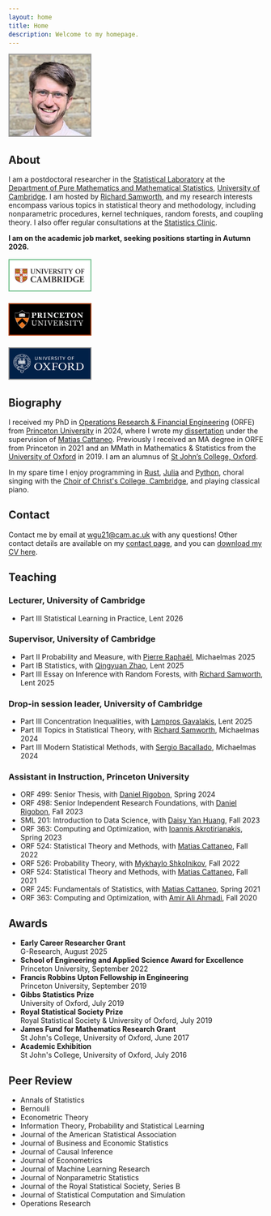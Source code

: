 ```yaml
---
layout: home
title: Home
description: Welcome to my homepage.
---
```


<div class="frame">

<a href="/">
<img
style="width: 160px; border: 2px solid #999999; margin-top: 0px"
src="/assets/general/profile_cambridge.jpg">
</a>

</div>

<h2> About </h2>

I am a postdoctoral researcher in the
<a href="http://www.statslab.cam.ac.uk/">
Statistical Laboratory</a>
at the
<a href="https://www.dpmms.cam.ac.uk/">
Department of Pure Mathematics and Mathematical Statistics</a>,
<a href="https://www.cam.ac.uk/">
University of Cambridge</a>.
I am hosted by
<a href="http://www.statslab.cam.ac.uk/~rjs57/">
Richard Samworth</a>,
and my research interests encompass various topics in statistical
theory and methodology, including nonparametric procedures,
kernel techniques,
random forests, and coupling theory. I also offer regular consultations at the
[Statistics Clinic](http://www.statslab.cam.ac.uk/clinic).

**I am on the academic job market,
seeking positions starting in Autumn 2026.**

<div class="frame">

<a href="https://www.cam.ac.uk">
<img
style="width: 160px; border: 2px solid #73c18d; margin-top: 2px;"
src="/assets/general/cambridge_logo.png">
</a>

<br>

<a href="https://www.princeton.edu">
<img
style="width: 160px; border: 2px solid #ac3e0f; margin-top: 20px;"
src="/assets/general/princeton_logo.png">
</a>

<br>

<a href="https://www.ox.ac.uk">
<img
style="width: 160px; border: 2px solid #888888; margin-top: 20px;"
src="/assets/general/oxford_logo.png">
</a>

<br>

</div>

<h2> Biography </h2>

I received my PhD in
<a href="https://orfe.princeton.edu/">
Operations Research & Financial Engineering</a>
(ORFE) from
<a href="https://www.princeton.edu/">Princeton University</a>
in 2024, where I wrote my
<a href = "https://github.com/WGUNDERWOOD/phd-dissertation/">dissertation</a>
under the supervision of
<a href="https://cattaneo.princeton.edu">Matias Cattaneo</a>.
Previously I received an MA degree in ORFE
from Princeton in 2021 and an
MMath in Mathematics & Statistics from the
<a href="http://www.ox.ac.uk/">University of Oxford</a>
in 2019. I am an alumnus of
<a href="https://www.sjc.ox.ac.uk/">St John’s College, Oxford</a>.

In my spare time I enjoy programming in
[Rust](https://www.rust-lang.org/),
[Julia](https://julialang.org/)
and [Python](https://www.python.org/),
choral singing with the
[Choir of Christ's College, Cambridge](https://www.christs.cam.ac.uk/choir),
and playing classical piano.

<h2> Contact </h2>

Contact me by email at
<a href="mailto:wgu21@cam.ac.uk">wgu21@cam.ac.uk</a>
with any questions!
Other contact details are available
on my
<a href="/contact/">contact page</a>,
and you can
<a href="https://github.com/WGUNDERWOOD/wgu-cv/blob/main/WGUnderwood.pdf">
download my CV here</a>.

<h2> Teaching </h2>

<h3> Lecturer, University of Cambridge </h3>

<ul>

<li>
Part III Statistical Learning in Practice,
Lent 2026
</li>

</ul>

<h3> Supervisor, University of Cambridge </h3>

<ul>

<li>
Part II Probability and Measure, with
<a href="https://www.dpmms.cam.ac.uk/professor-pierre-raphael-personal-homepage">
Pierre Raphaël</a>,
Michaelmas 2025
</li>

<li>
Part IB Statistics, with
<a href="http://www.statslab.cam.ac.uk/~qz280/">
Qingyuan Zhao</a>,
Lent 2025
</li>

<li>
Part III Essay on Inference with Random Forests, with
<a href="http://www.statslab.cam.ac.uk/~rjs57/">
Richard Samworth</a>,
Lent 2025
</li>

</ul>

<h3> Drop-in session leader, University of Cambridge </h3>

<ul>

<li>
Part III Concentration Inequalities, with
<a href="https://www.dpmms.cam.ac.uk/~lg560/index.html">
Lampros Gavalakis</a>,
Lent 2025
</li>

<li>
Part III Topics in Statistical Theory, with
<a href="http://www.statslab.cam.ac.uk/~rjs57/">
Richard Samworth</a>,
Michaelmas 2024
</li>

<li>
Part III Modern Statistical Methods, with
<a href="http://www.statslab.cam.ac.uk/~sb2116/">
Sergio Bacallado</a>,
Michaelmas 2024
</li>

</ul>

<h3> Assistant in Instruction, Princeton University </h3>

<ul>

<li>
ORF 499: Senior Thesis, with
<a href="https://drigobon.com/">
Daniel Rigobon</a>,
Spring 2024
</li>

<li>
ORF 498: Senior Independent Research Foundations, with
<a href="https://drigobon.com/">
Daniel Rigobon</a>,
Fall 2023
</li>

<li>
SML 201: Introduction to Data Science, with
<a href="https://csml.princeton.edu/people/daisy-yan-huang">
Daisy Yan Huang</a>,
Fall 2023
</li>

<li>
ORF 363: Computing and Optimization, with
<a href="https://orfe.princeton.edu/people/ioannis-akrotirianakis">
Ioannis Akrotirianakis</a>,
Spring 2023
</li>

<li>
ORF 524: Statistical Theory and Methods, with
<a href="https://cattaneo.princeton.edu">Matias Cattaneo</a>,
Fall 2022
</li>

<li>
ORF 526: Probability Theory, with
<a href="https://www.math.cmu.edu/~mshkolni/">Mykhaylo Shkolnikov</a>,
Fall 2022
</li>

<li>
ORF 524: Statistical Theory and Methods, with
<a href="https://cattaneo.princeton.edu">Matias Cattaneo</a>,
Fall 2021
</li>

<li>
ORF 245: Fundamentals of Statistics, with
<a href="https://cattaneo.princeton.edu">Matias Cattaneo</a>,
Spring 2021
</li>

<li>
ORF 363: Computing and Optimization, with
<a href="http://aaa.princeton.edu/">Amir Ali Ahmadi</a>,
Fall 2020
</li>
</ul>

<h2> Awards </h2>

<ul>

<li>
<strong>
Early Career Researcher Grant
</strong> <br>
G-Research,
August 2025
</li>

<li>
<strong>
School of Engineering and Applied Science Award for Excellence
</strong> <br>
Princeton University,
September 2022
</li>

<li>
<strong>
Francis Robbins Upton Fellowship in Engineering
</strong> <br>
Princeton University,
September 2019
</li>

<li>
<strong>
Gibbs Statistics Prize
</strong> <br>
University of Oxford,
July 2019
</li>

<li>
<strong>
Royal Statistical Society Prize
</strong> <br>
Royal Statistical Society & University of Oxford,
July 2019
</li>

<li>
<strong>
James Fund for Mathematics Research Grant
</strong> <br>
St John's College, University of Oxford,
June 2017
</li>

<li>
<strong>
Academic Exhibition
</strong> <br>
St John's College, University of Oxford,
July 2016
</li>
</ul>

<h2> Peer Review </h2>
<ul>

<li> Annals of Statistics </li>

<li> Bernoulli </li>

<li> Econometric Theory </li>

<li> Information Theory, Probability and Statistical Learning </li>

<li> Journal of the American Statistical Association </li>

<li> Journal of Business and Economic Statistics </li>

<li> Journal of Causal Inference </li>

<li> Journal of Econometrics </li>

<li> Journal of Machine Learning Research </li>

<li> Journal of Nonparametric Statistics </li>

<li> Journal of the Royal Statistical Society, Series B </li>

<li> Journal of Statistical Computation and Simulation </li>

<li> Operations Research </li>

</ul>
